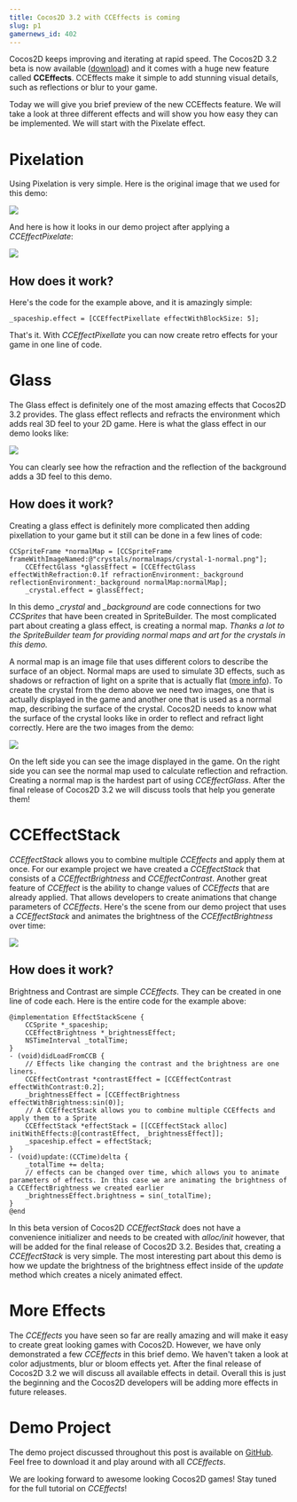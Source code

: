 ```yaml
---
title: Cocos2D 3.2 with CCEffects is coming
slug: p1
gamernews_id: 402
---
```


Cocos2D keeps improving and iterating at rapid speed. The Cocos2D 3.2 beta is now available ([download](https://s3.amazonaws.com/spritebuilder/cocos2d-swift-3.2.0-beta.1.zip)) and it comes with a huge new feature called **CCEffects**. CCEffects make it simple to add stunning visual details, such as reflections or blur to your game.

<span style="">Today we will give you brief preview of the new CCEffects feature. We will take a look at three different effects and will show you how easy they can be implemented. We will start with the Pixelate effect.</span>

# Pixelation

Using Pixelation is very simple. Here is the original image that we used for this demo:

![](./spaceship.png)

And here is how it looks in our demo project after applying a *CCEffectPixelate*:

![](./spaceship_pixel.png)

## How does it work?

Here's the code for the example above, and it is amazingly simple:

    _spaceship.effect = [CCEffectPixellate effectWithBlockSize: 5];

That's it. With *CCEffectPixellate* you can now create retro effects for your game in one line of code.

# Glass

The Glass effect is definitely one of the most amazing effects that Cocos2D 3.2 provides. The glass effect reflects and refracts the environment which adds real 3D feel to your 2D game. Here is what the glass effect in our demo looks like:

![](./glassEffect3.gif)

You can clearly see how the refraction and the reflection of the background adds a 3D feel to this demo.

## How does it work?

Creating a glass effect is definitely more complicated then adding pixellation to your game but it still can be done in a few lines of code:

    CCSpriteFrame *normalMap = [CCSpriteFrame frameWithImageNamed:@"crystals/normalmaps/crystal-1-normal.png"];
        CCEffectGlass *glassEffect = [CCEffectGlass effectWithRefraction:0.1f refractionEnvironment:_background reflectionEnvironment:_background normalMap:normalMap];
        _crystal.effect = glassEffect;

In this demo *_crystal* and *_background* are code connections for two *CCSprites* that have been created in SpriteBuilder. The most complicated part about creating a glass effect, is creating a normal map. *Thanks a lot to the SpriteBuilder team for providing normal maps and art for the crystals in this demo.*

A normal map is an image file that uses different colors to describe the surface of an object. N<span style="">ormal maps are used to simulate 3D effects, such as shadows or refraction of light on a sprite that is actually flat (</span>[more info](http://en.wikipedia.org/wiki/Normal_mapping)<span style="">).</span><span style=""> To create the crystal from the demo above we need two images, one that is actually displayed in the game and another one that is used as a normal map, describing the surface of the crystal. Cocos2D needs to know what the surface of the crystal looks like in order to reflect and refract light correctly. Here are the two images from the demo:</span>

![](./NormalMaps.png)

On the left side you can see the image displayed in the game. On the right side you can see the normal map used to calculate reflection and refraction. Creating a normal map is the hardest part of using *CCEffectGlass*. After the final release of Cocos2D 3.2 we will discuss tools that help you generate them!

# CCEffectStack

*CCEffectStack* allows you to combine multiple *CCEffects* and apply them at once. For our example project we have created a *CCEffectStack* that consists of a <span style="">*CCEffectBrightness* and *CCEffectContrast*. Another great feature of *CCEffect* is the ability to change values of *CCEffects* that are already applied. That allows developers to create animations that change parameters of *CCEffects*. Here's the scene from our demo project that uses a *CCEffectStack* and animates the brightness of the *CCEffectBrightness* over time:</span>

![](./brightness.gif)

## How does it work?

Brightness and Contrast are simple *CCEffects*. They can be created in one line of code each. Here is the entire code for the example above:

    @implementation EffectStackScene {
        CCSprite *_spaceship;
        CCEffectBrightness *_brightnessEffect;
        NSTimeInterval _totalTime;
    }
    - (void)didLoadFromCCB {
        // Effects like changing the contrast and the brightness are one liners.
        CCEffectContrast *contrastEffect = [CCEffectContrast effectWithContrast:0.2];
        _brightnessEffect = [CCEffectBrightness effectWithBrightness:sin(0)];
        // A CCEffectStack allows you to combine multiple CCEffects and apply them to a Sprite
        CCEffectStack *effectStack = [[CCEffectStack alloc] initWithEffects:@[contrastEffect, _brightnessEffect]];
        _spaceship.effect = effectStack;
    }
    - (void)update:(CCTime)delta {
        _totalTime += delta;
        // effects can be changed over time, which allows you to animate parameters of effects. In this case we are animating the brightness of a CCEffectBrightness we created earlier
        _brightnessEffect.brightness = sin(_totalTime);
    }
    @end

In this beta version of Cocos2D *CCEffectStack* does not have a convenience initializer and needs to be created with *alloc/init* however, that will be added for the final release of Cocos2D 3.2. Besides that, creating a *CCEffectStack* is very simple. The most interesting part about this demo is how we update the brightness of the brightness effect inside of the *update* method which creates a nicely animated effect.

# More Effects

The *CCEffects* you have seen so far are really amazing and will make it easy to create great looking games with Cocos2D. However, we have only demonstrated a few *CCEffects* in this brief demo. We haven't taken a look at <span style="">color adjustments, blur or bloom effects yet. After the final release of Cocos2D 3.2 we will discuss all available effects in detail. Overall this is just the beginning and the Cocos2D developers will be adding more effects in future releases.</span>

# Demo Project

The demo project discussed throughout this post is available on [GitHub](https://github.com/MakeSchool/CCEffectsDemo). Feel free to download it and play around with all *CCEffects*.

We are looking forward to awesome looking Cocos2D games! Stay tuned for the full tutorial on *CCEffects*!
